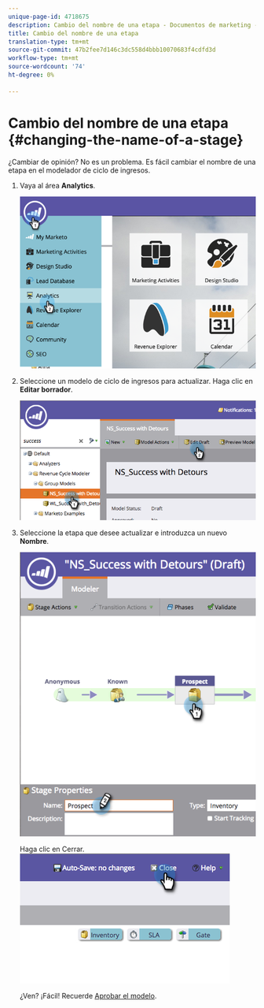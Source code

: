 ```yaml
---
unique-page-id: 4718675
description: Cambio del nombre de una etapa - Documentos de marketing - Documentación del producto
title: Cambio del nombre de una etapa
translation-type: tm+mt
source-git-commit: 47b2fee7d146c3dc558d4bbb10070683f4cdfd3d
workflow-type: tm+mt
source-wordcount: '74'
ht-degree: 0%

---
```



# Cambio del nombre de una etapa {#changing-the-name-of-a-stage}

¿Cambiar de opinión? No es un problema. Es fácil cambiar el nombre de una etapa en el modelador de ciclo de ingresos.

1. Vaya al área **Analytics**.

   ![](assets/image2015-4-27-23-3a18-3a34.png)

1. Seleccione un modelo de ciclo de ingresos para actualizar. Haga clic en **Editar borrador**.

   ![](assets/image2015-4-27-17-3a36-3a33.png)

1. Seleccione la etapa que desee actualizar e introduzca un nuevo **Nombre**.

   ![](assets/image2015-4-27-17-3a40-3a46.png)

   Haga clic en Cerrar.
   ![](assets/image2015-4-27-17-3a41-3a51.png)

   ¿Ven? ¡Fácil! Recuerde [Aprobar el modelo](approve-unapprove-a-revenue-model.md).

